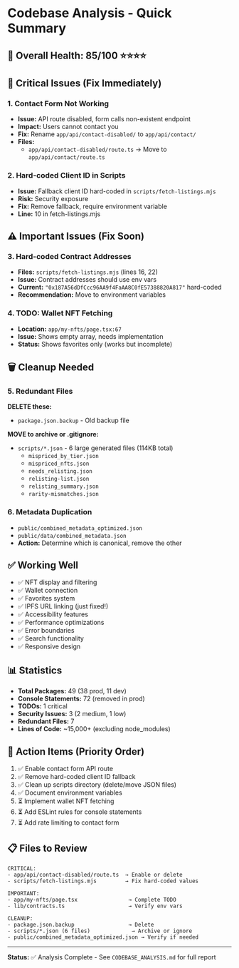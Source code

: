 # Codebase Analysis - Quick Summary

## 🎯 Overall Health: 85/100 ⭐⭐⭐⭐

## 🚨 Critical Issues (Fix Immediately)

### 1. Contact Form Not Working
- **Issue:** API route disabled, form calls non-existent endpoint
- **Impact:** Users cannot contact you
- **Fix:** Rename `app/api/contact-disabled/` to `app/api/contact/`
- **Files:** 
  - `app/api/contact-disabled/route.ts` → Move to `app/api/contact/route.ts`

### 2. Hard-coded Client ID in Scripts
- **Issue:** Fallback client ID hard-coded in `scripts/fetch-listings.mjs`
- **Risk:** Security exposure
- **Fix:** Remove fallback, require environment variable
- **Line:** 10 in fetch-listings.mjs

## ⚠️ Important Issues (Fix Soon)

### 3. Hard-coded Contract Addresses
- **Files:** `scripts/fetch-listings.mjs` (lines 16, 22)
- **Issue:** Contract addresses should use env vars
- **Current:** `"0x187A56dDfCcc96AA9f4FaAA8C0fE57388820A817"` hard-coded
- **Recommendation:** Move to environment variables

### 4. TODO: Wallet NFT Fetching
- **Location:** `app/my-nfts/page.tsx:67`
- **Issue:** Shows empty array, needs implementation
- **Status:** Shows favorites only (works but incomplete)

## 🗑️ Cleanup Needed

### 5. Redundant Files
**DELETE these:**
- `package.json.backup` - Old backup file

**MOVE to archive or .gitignore:**
- `scripts/*.json` - 6 large generated files (114KB total)
  - `mispriced_by_tier.json`
  - `mispriced_nfts.json`  
  - `needs_relisting.json`
  - `relisting-list.json`
  - `relisting_summary.json`
  - `rarity-mismatches.json`

### 6. Metadata Duplication
- `public/combined_metadata_optimized.json` 
- `public/data/combined_metadata.json`
- **Action:** Determine which is canonical, remove the other

## ✅ Working Well

- ✅ NFT display and filtering
- ✅ Wallet connection  
- ✅ Favorites system
- ✅ IPFS URL linking (just fixed!)
- ✅ Accessibility features
- ✅ Performance optimizations
- ✅ Error boundaries
- ✅ Search functionality
- ✅ Responsive design

## 📊 Statistics

- **Total Packages:** 49 (38 prod, 11 dev)
- **Console Statements:** 72 (removed in prod)
- **TODOs:** 1 critical
- **Security Issues:** 3 (2 medium, 1 low)
- **Redundant Files:** 7
- **Lines of Code:** ~15,000+ (excluding node_modules)

## 🎯 Action Items (Priority Order)

1. ✅ Enable contact form API route
2. ✅ Remove hard-coded client ID fallback  
3. ✅ Clean up scripts directory (delete/move JSON files)
4. ✅ Document environment variables
5. ⏳ Implement wallet NFT fetching
6. ⏳ Add ESLint rules for console statements
7. ⏳ Add rate limiting to contact form

## 📋 Files to Review

```
CRITICAL:
- app/api/contact-disabled/route.ts  → Enable or delete
- scripts/fetch-listings.mjs         → Fix hard-coded values

IMPORTANT:
- app/my-nfts/page.tsx                → Complete TODO
- lib/contracts.ts                    → Verify env vars

CLEANUP:
- package.json.backup                 → Delete
- scripts/*.json (6 files)             → Archive or ignore
- public/combined_metadata_optimized.json → Verify if needed
```

---

**Status:** ✅ Analysis Complete - See `CODEBASE_ANALYSIS.md` for full report



